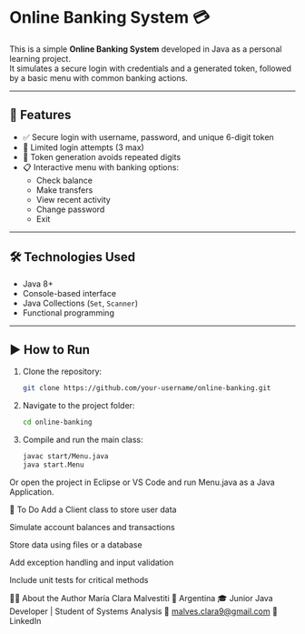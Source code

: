 # Online Banking System 💳

This is a simple **Online Banking System** developed in Java as a personal learning project.  
It simulates a secure login with credentials and a generated token, followed by a basic menu with common banking actions.

---

## 🚀 Features

- ✅ Secure login with username, password, and unique 6-digit token
- 🔁 Limited login attempts (3 max)
- 🧠 Token generation avoids repeated digits
- 📋 Interactive menu with banking options:
  - Check balance
  - Make transfers
  - View recent activity
  - Change password
  - Exit

---

## 🛠️ Technologies Used

- Java 8+
- Console-based interface
- Java Collections (`Set`, `Scanner`)
- Functional programming 

---

## ▶️ How to Run

1. Clone the repository:
   ```bash
   git clone https://github.com/your-username/online-banking.git

2. Navigate to the project folder:
   ```bash
   cd online-banking

3. Compile and run the main class:
   ```bash
   javac start/Menu.java
   java start.Menu

Or open the project in Eclipse or VS Code and run Menu.java as a Java Application.


📌 To Do
 Add a Client class to store user data

 Simulate account balances and transactions

 Store data using files or a database

 Add exception handling and input validation

 Include unit tests for critical methods


🙋‍♀️ About the Author
María Clara Malvestiti
📍 Argentina
🎓 Junior Java Developer | Student of Systems Analysis
📧 malves.clara9@gmail.com
💼 LinkedIn
